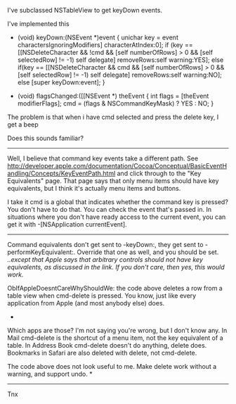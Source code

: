 

I've subclassed NSTableView to get keyDown events.

I've implemented this
    
- (void) keyDown:(NSEvent *)event
{
	unichar key = event charactersIgnoringModifiers] characterAtIndex:0];
	if (key == [[NSDeleteCharacter && !cmd && [self numberOfRows] > 0 && [self selectedRow] != -1)
		self delegate] removeRows:self warning:YES];
	else if(key == [[NSDeleteCharacter && cmd && [self numberOfRows] > 0 && [self selectedRow] != -1)
		self delegate] removeRows:self warning:NO];
	else
		[super keyDown:event];
}

- (void) flagsChanged:([[NSEvent *) theEvent
{
	int flags = [theEvent modifierFlags];
	cmd = (flags & NSCommandKeyMask) ? YES : NO;
}


The problem is that when i have cmd selected and press the delete key, I get a beep

Does this sounds familiar?

----

Well, I believe that command key events take a different path.  See http://developer.apple.com/documentation/Cocoa/Conceptual/BasicEventHandling/Concepts/KeyEventPath.html and click through to the "Key Equivalents" page.  That page says that only menu items should have key equivalents, but I think it's actually menu items and buttons.  

I take it cmd is a global that indicates whether the command key is pressed?  You don't have to do that.  You can check the event that's passed in.   In situations where you don't have ready access to the current event, you can get it with     -[NSApplication currentEvent].

----

Command equivalents don't get sent to     -keyDown:, they get sent to     -performKeyEquivalent:. Override that one as well, and you should be set. *..except that Apple says that arbitrary controls should not have key equivalents, as discussed in the link.  If you don't care, then yes, this would work.*

ObIfAppleDoesntCareWhyShouldWe: the code above deletes a row from a table view when cmd-delete is pressed. You know, just like every application from Apple (and most anybody else) does.

*
Which apps are those?  I'm not saying you're wrong, but I don't know any.  In Mail cmd-delete is the shortcut of a menu item, not the key equivalent of a table.  In Address Book cmd-delete doesn't do anything, delete does.  Bookmarks in Safari are also deleted with delete, not cmd-delete.

The code above does not look useful to me.  Make delete work without a warning, and support undo.
*

----

Tnx
